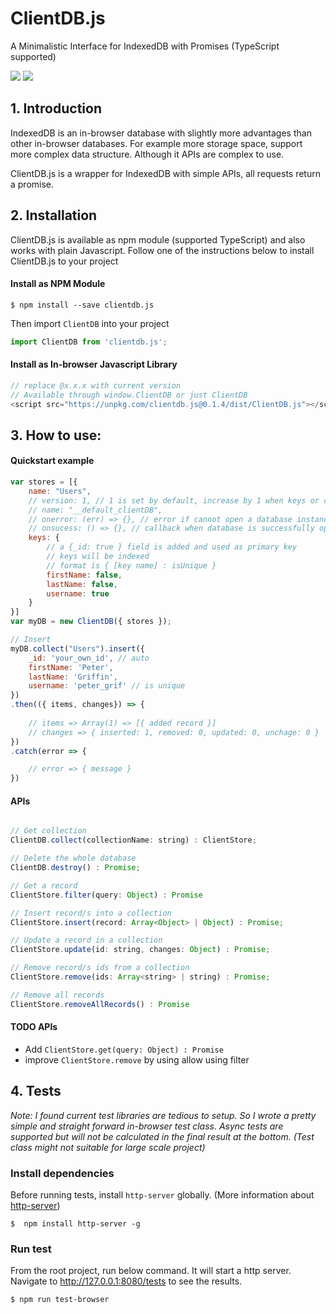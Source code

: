 # ClientDB.js

A  Minimalistic Interface for IndexedDB with Promises (TypeScript supported)

![](https://img.shields.io/npm/v/clientdb.js.svg?colorB=green&style=for-the-badge) 
![](https://img.shields.io/npm/l/clientdb.js.svg?colorB=blue&style=for-the-badge)

## 1. Introduction

IndexedDB is an in-browser database with slightly more advantages than other in-browser databases. For example more storage space, support more complex data structure. Although it APIs are complex to use.

ClientDB.js is a wrapper for IndexedDB with simple APIs, all requests return a promise.

## 2. Installation

ClientDB.js is available as npm module (supported TypeScript) and also works with plain Javascript.
Follow one of the instructions below to install ClientDB.js to your project

#### Install as NPM Module

```ssh
$ npm install --save clientdb.js
```

Then import `ClientDB` into your project
```js
import ClientDB from 'clientdb.js';
```

#### Install as In-browser Javascript Library

```js
// replace @x.x.x with current version
// Available through window.ClientDB or just ClientDB
<script src="https://unpkg.com/clientdb.js@0.1.4/dist/ClientDB.js"></script>
```

## 3. How to use:

#### Quickstart example

```js
var stores = [{
    name: "Users",
    // version: 1, // 1 is set by default, increase by 1 when keys or collections need to be updated
    // name: "__default_clientDB",
    // onerror: (err) => {}, // error if cannot open a database instance
    // onsucess: () => {}, // callback when database is successfully opened
    keys: {
        // a {_id: true } field is added and used as primary key
        // keys will be indexed
        // format is { [key name] : isUnique }
        firstName: false,
        lastName: false,
        username: true
    }
}]
var myDB = new ClientDB({ stores });

// Insert
myDB.collect("Users").insert({
    _id: 'your_own_id', // auto 
    firstName: 'Peter',
    lastName: 'Griffin',
    username: 'peter_grif' // is unique
})
.then(({ items, changes}) => {
    
    // items => Array(1) => [{ added record }]
    // changes => { inserted: 1, removed: 0, updated: 0, unchage: 0 }
})
.catch(error => {

    // error => { message }
})
```

#### APIs

```js

// Get collection
ClientDB.collect(collectionName: string) : ClientStore;

// Delete the whole database
ClientDB.destroy() : Promise;

// Get a record
ClientStore.filter(query: Object) : Promise

// Insert record/s into a collection
ClientStore.insert(record: Array<Object> | Object) : Promise;

// Update a record in a collection
ClientStore.update(id: string, changes: Object) : Promise;

// Remove record/s ids from a collection
ClientStore.remove(ids: Array<string> | string) : Promise;

// Remove all records
ClientStore.removeAllRecords() : Promise

```

#### TODO APIs

- Add `ClientStore.get(query: Object) : Promise`
- improve `ClientStore.remove` by using allow using filter

## 4. Tests

_Note: I found current test libraries are tedious to setup. So I wrote a pretty simple and straight forward
in-browser test class. Async tests are supported but will not be calculated in the final result at the bottom. (Test class might not suitable for large scale project)_

### Install dependencies

Before running tests, install `http-server` globally. (More information about [http-server](https://github.com/indexzero/http-server#readme))

```ssh
$  npm install http-server -g
```

### Run test

From the root project, run below command. It will start a http server. Navigate to http://127.0.0.1:8080/tests to see the results.

```ssh
$ npm run test-browser
```